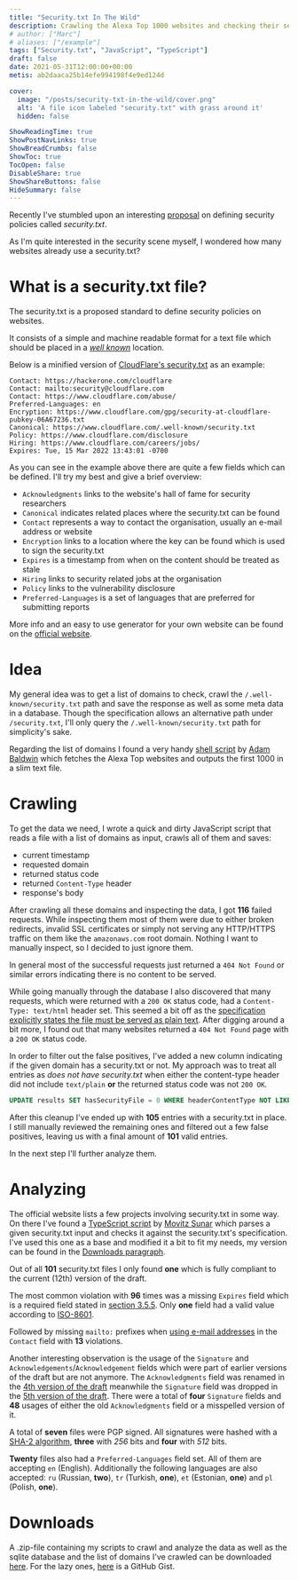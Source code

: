 ```yaml
---
title: "Security.txt In The Wild"
description: Crawling the Alexa Top 1000 websites and checking their security.txt file
# author: ["Marc"]
# aliases: ["/example"]
tags: ["Security.txt", "JavaScript", "TypeScript"]
draft: false
date: 2021-05-31T12:00:00+00:00
metis: ab2daaca25b14efe994198f4e9ed124d

cover:
  image: "/posts/security-txt-in-the-wild/cover.png"
  alt: 'A file icon labeled "security.txt" with grass around it'
  hidden: false

ShowReadingTime: true
ShowPostNavLinks: true
ShowBreadCrumbs: false
ShowToc: true
TocOpen: false
DisableShare: true
ShowShareButtons: false
HideSummary: false
---
```


Recently I've stumbled upon an interesting [proposal](https://datatracker.ietf.org/doc/html/draft-foudil-securitytxt-12) on defining security policies called _security.txt_.

As I'm quite interested in the security scene myself, I wondered how many websites already use a security.txt?

# What is a security.txt file?

The security.txt is a proposed standard to define security policies on websites.

It consists of a simple and machine readable format for a text file which should be placed in a [_well known_](https://datatracker.ietf.org/doc/html/rfc8615) location.

Below is a minified version of [CloudFlare's security.txt](https://www.cloudflare.com/.well-known/security.txt) as an example:

```text
Contact: https://hackerone.com/cloudflare
Contact: mailto:security@cloudflare.com
Contact: https://www.cloudflare.com/abuse/
Preferred-Languages: en
Encryption: https://www.cloudflare.com/gpg/security-at-cloudflare-pubkey-06A67236.txt
Canonical: https://www.cloudflare.com/.well-known/security.txt
Policy: https://www.cloudflare.com/disclosure
Hiring: https://www.cloudflare.com/careers/jobs/
Expires: Tue, 15 Mar 2022 13:43:01 -0700
```

As you can see in the example above there are quite a few fields which can be defined. I'll try my best and give a brief overview:

- `Acknowledgments` links to the website's hall of fame for security researchers
- `Canonical` indicates related places where the security.txt can be found
- `Contact` represents a way to contact the organisation, usually an e-mail address or website
- `Encryption` links to a location where the key can be found which is used to sign the security.txt
- `Expires` is a timestamp from when on the content should be treated as stale
- `Hiring` links to security related jobs at the organisation
- `Policy` links to the vulnerability disclosure
- `Preferred-Languages` is a set of languages that are preferred for submitting reports

More info and an easy to use generator for your own website can be found on the [official website](https://securitytxt.org/).

# Idea

My general idea was to get a list of domains to check, crawl the `/.well-known/security.txt` path and save the response as well as some meta data in a database. Though the specification allows an alternative path under `/security.txt`, I'll only query the `/.well-known/security.txt` path for simplicity's sake.

Regarding the list of domains I found a very handy [shell script](https://gist.github.com/evilpacket/3628941) by [Adam Baldwin](https://github.com/evilpacket) which fetches the Alexa Top websites and outputs the first 1000 in a slim text file.

# Crawling

To get the data we need, I wrote a quick and dirty JavaScript script that reads a file with a list of domains as input, crawls all of them and saves:

- current timestamp
- requested domain
- returned status code
- returned `Content-Type` header
- response's body

After crawling all these domains and inspecting the data, I got **116** failed requests. While inspecting them most of them were due to either broken redirects, invalid SSL certificates or simply not serving any HTTP/HTTPS traffic on them like the `amazonaws.com` root domain. Nothing I want to manually inspect, so I decided to just ignore them.

In general most of the successful requests just returned a `404 Not Found` or similar errors indicating there is no content to be served.

While going manually through the database I also discovered that many requests, which were returned with a `200 OK` status code, had a `Content-Type: text/html` header set. This seemed a bit off as the [specification explicitly states the file must be served as plain text](https://datatracker.ietf.org/doc/html/draft-foudil-securitytxt-12#section-5). After digging around a bit more, I found out that many websites returned a `404 Not Found` page with a `200 OK` status code.

In order to filter out the false positives, I've added a new column indicating if the given domain has a security.txt or not. My approach was to treat all entries as _does not have security.txt_ when either the content-type header did not include `text/plain` **or** the returned status code was not `200 OK`.

```sql
UPDATE results SET hasSecurityFile = 0 WHERE headerContentType NOT LIKE "%text/plain%" OR statusCode IS NOT 200;
```

After this cleanup I've ended up with **105** entries with a security.txt in place. I still manually reviewed the remaining ones and filtered out a few false positives, leaving us with a final amount of **101** valid entries.

In the next step I'll further analyze them.

# Analyzing

The official website lists a few projects involving security.txt in some way. On there I've found a [TypeScript script](https://github.com/movitz-s/security-txt-node-parser) by [Movitz Sunar](https://github.com/movitz-s) which parses a given security.txt input and checks it against the security.txt's specification. I've used this one as a base and modified it a bit to fit my needs, my version can be found in the [Downloads paragraph](#downloads).

Out of all **101** security.txt files I only found **one** which is fully compliant to the current (12th) version of the draft.

The most common violation with **96** times was a missing `Expires` field which is a required field stated in [section 3.5.5](https://datatracker.ietf.org/doc/html/draft-foudil-securitytxt-12#section-3.5.5). Only **one** field had a valid value according to [ISO-8601](https://en.wikipedia.org/wiki/ISO_8601).

Followed by missing `mailto:` prefixes when [using e-mail addresses](https://datatracker.ietf.org/doc/html/draft-foudil-securitytxt-12#section-3.5.3) in the `Contact` field with **13** violations.

Another interesting observation is the usage of the `Signature` and `Acknowledgements`/`Acknowledgement` fields which were part of earlier versions of the draft but are not anymore. The `Acknowledgments` field was renamed in the [4th version of the draft](https://datatracker.ietf.org/doc/html/draft-foudil-securitytxt-04) meanwhile the `Signature` field was dropped in the [5th version of the draft](https://datatracker.ietf.org/doc/html/draft-foudil-securitytxt-05). There were a total of **four** `Signature` fields and **48** usages of either the old `Acknowledgments` field or a misspelled version of it.

A total of **seven** files were PGP signed. All signatures were hashed with a [SHA-2 algorithm](https://en.wikipedia.org/wiki/SHA-2), **three** with _256_ bits and **four** with _512_ bits.

**Twenty** files also had a `Preferred-Languages` field set. All of them are accepting `en` (English). Additionally the following languages are also accepted: `ru` (Russian, **two**), `tr` (Turkish, **one**), `et` (Estonian, **one**) and `pl` (Polish, **one**).

# Downloads

A .zip-file containing my scripts to crawl and analyze the data as well as the sqlite database and the list of domains I've crawled can be downloaded [here](/posts/security-txt-in-the-wild/security-txt.zip). For the lazy ones, [here](https://gist.github.com/MarcMogdanz/331223649e03108b002c4d8029053b7d) is a GitHub Gist.
